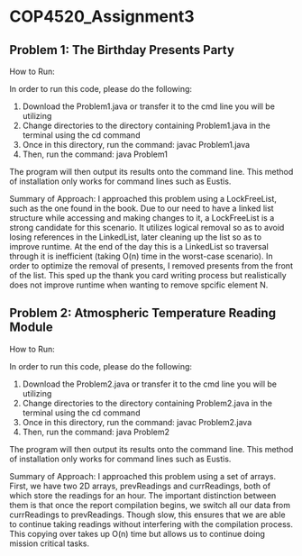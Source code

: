 # COP4520_Assignment3

## Problem 1: The Birthday Presents Party
How to Run:

In order to run this code, please do the following:
  1. Download the Problem1.java or transfer it to the cmd line you will be utilizing
  2. Change directories to the directory containing Problem1.java in the terminal using the cd command 
  3. Once in this directory, run the command: javac Problem1.java
  4. Then, run the command: java Problem1
 
The program will then output its results onto the command line. This method of installation only works for command lines such as Eustis.

Summary of Approach:
I approached this problem using a LockFreeList, such as the one found in the book. Due to our need to have a linked list structure while accessing and making changes to it, a LockFreeList is a strong candidate for this scenario. It utilizes logical removal so as to avoid losing references in the LinkedList, later cleaning up the list so as to improve runtime. At the end of the day this is a LinkedList so traversal through it is inefficient (taking O(n) time in the worst-case scenario). In order to optimize the removal of presents, I removed presents from the front of the list. This sped up the thank you card writing process but realistically does not improve runtime when wanting to remove spcific element N.


## Problem 2: Atmospheric Temperature Reading Module 
How to Run:

In order to run this code, please do the following:
  1. Download the Problem2.java or transfer it to the cmd line you will be utilizing
  2. Change directories to the directory containing Problem2.java in the terminal using the cd command 
  3. Once in this directory, run the command: javac Problem2.java
  4. Then, run the command: java Problem2
 
The program will then output its results onto the command line. This method of installation only works for command lines such as Eustis.

Summary of Approach:
I approached this problem using a set of arrays. First, we have two 2D arrays, prevReadings and currReadings, both of which store the readings for an hour. The important distinction between them is that once the report compilation begins, we switch all our data from currReadings to prevReadings. Though slow, this ensures that we are able to continue taking readings without interfering with the compilation process.  This copying over takes up O(n) time but allows us to continue doing mission critical tasks.
